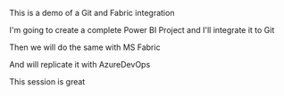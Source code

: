This is a demo of a Git and Fabric integration

I'm going to create a complete Power BI Project and I'll integrate it to Git

Then we will do the same with MS Fabric

And will replicate it with AzureDevOps

This session is great
